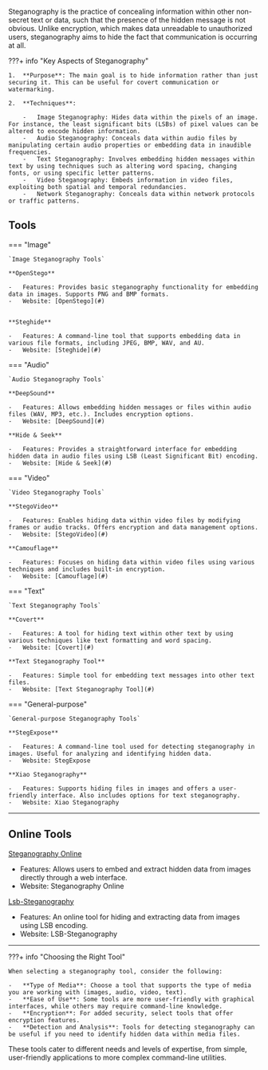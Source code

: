 Steganography is the practice of concealing information within other non-secret text or data, such that the presence of the hidden message is not obvious. Unlike encryption, which makes data unreadable to unauthorized users, steganography aims to hide the fact that communication is occurring at all.


???+ info "Key Aspects of Steganography"

    1.  **Purpose**: The main goal is to hide information rather than just securing it. This can be useful for covert communication or watermarking.

    2.  **Techniques**:

        -   Image Steganography: Hides data within the pixels of an image. For instance, the least significant bits (LSBs) of pixel values can be altered to encode hidden information.
        -   Audio Steganography: Conceals data within audio files by manipulating certain audio properties or embedding data in inaudible frequencies.
        -   Text Steganography: Involves embedding hidden messages within text by using techniques such as altering word spacing, changing fonts, or using specific letter patterns.
        -   Video Steganography: Embeds information in video files, exploiting both spatial and temporal redundancies.
        -   Network Steganography: Conceals data within network protocols or traffic patterns.



## Tools

=== "Image"

    `Image Steganography Tools`

    **OpenStego**

    -   Features: Provides basic steganography functionality for embedding data in images. Supports PNG and BMP formats.
    -   Website: [OpenStego](#)


    **Steghide**

    -   Features: A command-line tool that supports embedding data in various file formats, including JPEG, BMP, WAV, and AU.
    -   Website: [Steghide](#)


=== "Audio"

    `Audio Steganography Tools`

    **DeepSound**

    -   Features: Allows embedding hidden messages or files within audio files (WAV, MP3, etc.). Includes encryption options.
    -   Website: [DeepSound](#)

    **Hide & Seek**

    -   Features: Provides a straightforward interface for embedding hidden data in audio files using LSB (Least Significant Bit) encoding.
    -   Website: [Hide & Seek](#)



=== "Video"

    `Video Steganography Tools`

    **StegoVideo**

    -   Features: Enables hiding data within video files by modifying frames or audio tracks. Offers encryption and data management options.
    -   Website: [StegoVideo](#)

    **Camouflage**

    -   Features: Focuses on hiding data within video files using various techniques and includes built-in encryption.
    -   Website: [Camouflage](#)



=== "Text"

    `Text Steganography Tools`

    **Covert**

    -   Features: A tool for hiding text within other text by using various techniques like text formatting and word spacing.
    -   Website: [Covert](#)

    **Text Steganography Tool**

    -   Features: Simple tool for embedding text messages into other text files.
    -   Website: [Text Steganography Tool](#)


=== "General-purpose"

    `General-purpose Steganography Tools`

    **StegExpose**

    -   Features: A command-line tool used for detecting steganography in images. Useful for analyzing and identifying hidden data.
    -   Website: StegExpose

    **Xiao Steganography**

    -   Features: Supports hiding files in images and offers a user-friendly interface. Also includes options for text steganography.
    -   Website: Xiao Steganography


---


## Online Tools

[Steganography Online](#)

-   Features: Allows users to embed and extract hidden data from images directly through a web interface.
-   Website: Steganography Online


[Lsb-Steganography](#)

-   Features: An online tool for hiding and extracting data from images using LSB encoding.
-   Website: LSB-Steganography


---


???+ info "Choosing the Right Tool"

    When selecting a steganography tool, consider the following:

    -   **Type of Media**: Choose a tool that supports the type of media you are working with (images, audio, video, text).
    -   **Ease of Use**: Some tools are more user-friendly with graphical interfaces, while others may require command-line knowledge.
    -   **Encryption**: For added security, select tools that offer encryption features.
    -   **Detection and Analysis**: Tools for detecting steganography can be useful if you need to identify hidden data within media files.

These tools cater to different needs and levels of expertise, from simple, user-friendly applications to more complex command-line utilities.




